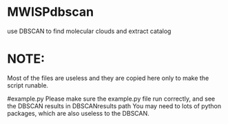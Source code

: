 # MWISPdbscan
use DBSCAN to find molecular clouds and extract catalog

# NOTE:
Most of the files are useless and they are copied here only to make the script runable.

#example.py
Please make sure the example.py file run correctly, and see the DBSCAN results in DBSCANresults path
You may need to lots of python packages, which are also useless to the DBSCAN.
